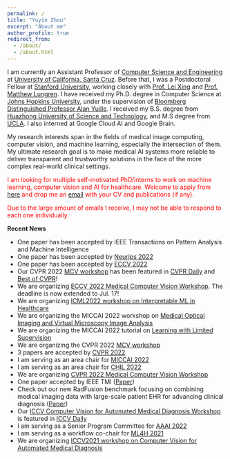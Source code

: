 ```yaml
---
permalink: /
title: "Yuyin Zhou"
excerpt: "About me"
author_profile: true
redirect_from: 
  - /about/
  - /about.html
---
```


I am currently an Assistant Professor of [Computer Science and Engineering](https://engineering.ucsc.edu/departments/computer-science-and-engineering) at [University of California, Santa Cruz](https://www.ucsc.edu/). Before that, I was a Postdoctoral Fellow at [Stanford University](https://www.stanford.edu/), working closely with [Prof. Lei Xing](https://med.stanford.edu/xinglab.html) and [Prof. Matthew Lungren](https://profiles.stanford.edu/matthew-lungren). I have received my Ph.D. degree in Computer Science at [Johns Hopkins University](https://www.jhu.edu/), under the supervision of [Bloomberg Distinguished Professor Alan Yuille](http://www.cs.jhu.edu/~ayuille/). I received my B.S. degree from [Huazhong University of Science and Technology](https://en.wikipedia.org/wiki/Huazhong_University_of_Science_and_Technology), and M.S degree from [UCLA](https://www.ucla.edu/). I also interned at Google Cloud AI and Google Brain. 

My research interests span in the fields of medical image computing, computer vision, and machine learning, especially the intersection of them. My ultimate research goal is to make medical AI systems more reliable to deliver transparent and trustworthy solutions in the face of the more complex real-world clinical settings.

<span style="color: red;">I am looking for multiple self-motivated PhD/interns to work on machine learning, computer vision and AI for healthcare. Welcome to apply from [here](https://grad.soe.ucsc.edu/admissions) and drop me an [email](mailto:yzhou284@ucsc.edu) with your CV and publications (if any). </span>

<span style="color: red;">Due to the large amount of emails I receive, I may not be able to respond to each one individually. </span>

**Recent News**
- One paper has been accepted by IEEE Transactions on Pattern Analysis and Machine Intelligence
- One paper has been accepted by [Neurips 2022](https://nips.cc/)
- One paper has been accepted by [ECCV 2022](https://eccv2022.ecva.net/)
- Our CVPR 2022 [MCV workshop](https://sites.google.com/view/cvprmcv22/) has been featured in [CVPR Daily](https://www.rsipvision.com/CVPR2022-Tuesday/16/) and [Best of CVPR](https://www.rsipvision.com/ComputerVisionNews-2022July/36/)!
- We are organizing [ECCV 2022 Medical Computer Vision Workshop](https://mcv-workshop.github.io/). The deadline is now extended to Jul. 17!
- We are organizing [ICML2022 workshop on Interpretable ML in Healthcare](https://sites.google.com/view/imlh2022/)
- We are organizing the MICCAI 2022 workshop on [Medical Optical Imaging and Virtual Microscopy Image Analysis](https://sites.google.com/view/movi2022/)
- We are organizing the MICCAI 2022 tutorial on [Learning with Limited Supervision](https://sites.google.com/view/miccai2022tutoriallwls/)
- We are organizing the CVPR 2022 [MCV workshop](https://sites.google.com/view/cvprmcv22/)
- 3 papers are accepted by [CVPR 2022](https://cvpr2022.thecvf.com/)
- I am serving as an area chair for [MICCAI 2022](http://www.miccai.org/)
- I am serving as an area chair for [CHIL 2022](https://www.chilconference.org/)
- We are organizing [CVPR 2022 Medical Computer Vision Workshop](https://sites.google.com/view/cvprmcv22/)
- One paper accepted by IEEE TMI ([Paper](https://arxiv.org/pdf/2201.00942.pdf))
- Check out our new RadFusion benchmark focusing on combining medical imaging data with large-scale patient EHR for advancing
clinical diagnosis ([Paper](https://arxiv.org/pdf/2111.11665.pdf))
- Our [ICCV Computer Vision for Automated Medical Diagnosis Workshop](https://sites.google.com/view/CVAMD2021/) is featured in [ICCV Daily](https://www.rsipvision.com/ICCV2021-Tuesday/16/)
- I am serving as a Senior Program Committee for [AAAI 2022](https://aaai.org/Conferences/AAAI-22/)
- I am serving as a workflow co-chair for [ML4H 2021](https://ml4health.github.io/2021/)
- We are organizing [ICCV2021 workshop on Computer Vision for Automated Medical Diagnosis](https://sites.google.com/view/CVAMD2021/)
